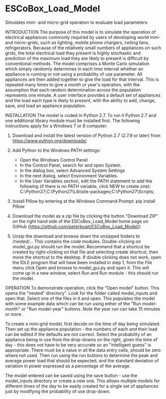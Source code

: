 # ESCoBox_Load_Model
Simulates mini- and micro-grid operation to evaluate load parameters

INTRODUCTION
The purpose of this model is to simulate the operation of electrical appliances commonly required by users of developing world mini- and micro-grids, such as lighting, mobile phone chargers, ceiling fans, refrigerators.  Because of the relatively small numbers of appliances on such grids, the total electrical load they present is highly stochastic and prediction of the maximum load they are likely to present is difficult by conventional methods.  The model comprises a Monte Carlo simulation which simply randomly determines in each time interval whether an appliance is running or not using a probability of use parameter. All appliances are then added together to give the load for that interval. This is repeated many times to give a month or year's operation, with the assumption that each random determination across the population represents one minute.  A user interface provides a default set of appliances and the load each type is likely to present, with the ability to add, change, save, and load an appliance population.

INSTALLATION
The model is coded in Python 2.7.  To run it Python 2.7 and one additional library module must be installed first. The following instructions apply for a Windows 7 or 8 computer:

1. Download and install the latest version of Python 2.7 (2.7.9 or later) from  https://www.python.org/downloads/ 

2. Add Python to the Windows PATH settings:
    - Open the Windows Control Panel
    - In the Control Panel, search for and open System.
    - In the dialog box, select Advanced System Settings
    - In the next dialog, select Environment Variables.
    - In the User Variables section, edit the PATH statement to add the following (if there is no PATH variable, click         NEW to create one):  C:\Python27;C:\Python27\Lib\site-packages\;C:\Python27\Scripts\;
  
3.  Install Pillow by entering at the Windows Command Prompt: pip install Pillow
 
4.  Download the model as a zip file by clicking the button "Download ZIP" on the right hand side of the ESCoBox_Load_Model home page on GitHub (https://github.com/peterboait/ESCoBox_Load_Model/)   

5.  Unzip the download and browse down the unzipped folders to /nested/... This contains the code modules. Double-clicking on model_gui.py should run the model. Recommend that a shortcut be created by right-clicking on that file and selecting create shortcut, then move the shortcut to the desktop.  If double clicking does not work, open the IDLE program that will have been installed in step 1, from the File menu click Open and browse to model_gui.py and open it. This will come up in a new window, select Run and Run module - this should run the model.  

OPERATION
To demonstrate operation, click the "Open model" button. This opens the "nested" directory".  Look for the folder called model_inputs and open that. Select one of the files in it and open.  This populates the model with some example data which can be run using either of the "Run model-month" or "Run model-year" buttons.  Note the year run can take 15 minutes or more.

To create a mini-grid model, first decide on the time of day being simulated.  Then set up the appliance population - the numbers of each and their load can be edited if the defaults are not correct.  Select the probability of an appliance being in use from the drop-downs on the right, given the time of day - this does not have to be very accurate so an "intelligent guess" is appropriate. There must be a value in all the data entry cells, should be zero where not used. Then run using the run buttons to determine the peak and average power load that should be expected, and the standard deviation of variation in power expressed as a percentage of the average.

The model entered can be saved using the save button - use the model_inputs directory or create a new one.  This allows multiple models for different times of the day to be easily created for a single set of appliances just by modifying the probability of use drop-down.  


